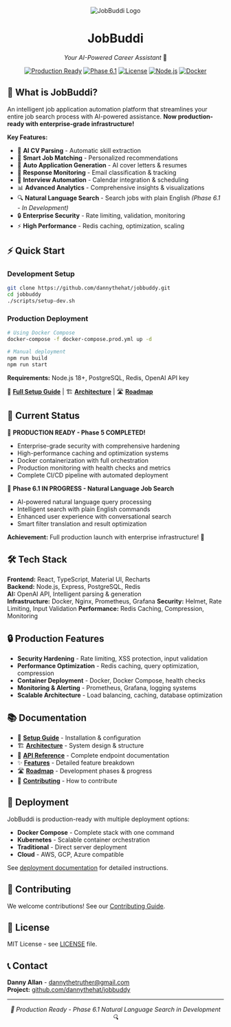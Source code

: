 <div align="center">

![JobBuddi Logo](https://client-uploads.nyc3.digitaloceanspaces.com/images/731d7eb6-98fd-4f14-8af6-386d93ba0e57/2025-10-24T03-50-17-074Z-0b544258.jpg)

# JobBuddi
*Your AI-Powered Career Assistant* 🤖

[![Production Ready](https://img.shields.io/badge/Status-PRODUCTION%20READY-brightgreen)](docs/roadmap.md)
[![Phase 6.1](https://img.shields.io/badge/Phase-6.1%20IN%20PROGRESS-orange)](docs/roadmap.md)
[![License](https://img.shields.io/badge/License-MIT-blue.svg)](LICENSE)
[![Node.js](https://img.shields.io/badge/Node.js-18+-green.svg)](package.json)
[![Docker](https://img.shields.io/badge/Docker-Ready-blue.svg)](docker-compose.prod.yml)

</div>

## 🚀 What is JobBuddi?

An intelligent job application automation platform that streamlines your entire job search process with AI-powered assistance. **Now production-ready with enterprise-grade infrastructure!**

**Key Features:**
- 🤖 **AI CV Parsing** - Automatic skill extraction
- 🎯 **Smart Job Matching** - Personalized recommendations  
- 📝 **Auto Application Generation** - AI cover letters & resumes
- 📧 **Response Monitoring** - Email classification & tracking
- 📅 **Interview Automation** - Calendar integration & scheduling
- 📊 **Advanced Analytics** - Comprehensive insights & visualizations
- 🔍 **Natural Language Search** - Search jobs with plain English *(Phase 6.1 - In Development)*
- 🔒 **Enterprise Security** - Rate limiting, validation, monitoring
- ⚡ **High Performance** - Redis caching, optimization, scaling

## ⚡ Quick Start

### Development Setup
```bash
git clone https://github.com/dannythehat/jobbuddy.git
cd jobbuddy
./scripts/setup-dev.sh
```

### Production Deployment
```bash
# Using Docker Compose
docker-compose -f docker-compose.prod.yml up -d

# Manual deployment
npm run build
npm run start
```

**Requirements:** Node.js 18+, PostgreSQL, Redis, OpenAI API key

📖 **[Full Setup Guide](docs/setup.md)** | 🏗️ **[Architecture](docs/architecture.md)** | 🛣️ **[Roadmap](docs/roadmap.md)**

## 🎯 Current Status

🎉 **PRODUCTION READY - Phase 5 COMPLETED!**
- Enterprise-grade security with comprehensive hardening
- High-performance caching and optimization systems
- Docker containerization with full orchestration
- Production monitoring with health checks and metrics
- Complete CI/CD pipeline with automated deployment

🔄 **Phase 6.1 IN PROGRESS - Natural Language Job Search**
- AI-powered natural language query processing
- Intelligent search with plain English commands
- Enhanced user experience with conversational search
- Smart filter translation and result optimization

**Achievement:** Full production launch with enterprise infrastructure! 🚀

## 🛠️ Tech Stack

**Frontend:** React, TypeScript, Material UI, Recharts  
**Backend:** Node.js, Express, PostgreSQL, Redis  
**AI:** OpenAI API, Intelligent parsing & generation  
**Infrastructure:** Docker, Nginx, Prometheus, Grafana
**Security:** Helmet, Rate Limiting, Input Validation
**Performance:** Redis Caching, Compression, Monitoring

## 🔒 Production Features

- **Security Hardening** - Rate limiting, XSS protection, input validation
- **Performance Optimization** - Redis caching, query optimization, compression
- **Container Deployment** - Docker, Docker Compose, health checks
- **Monitoring & Alerting** - Prometheus, Grafana, logging systems
- **Scalable Architecture** - Load balancing, caching, database optimization

## 📚 Documentation

- 📖 **[Setup Guide](docs/setup.md)** - Installation & configuration
- 🏗️ **[Architecture](docs/architecture.md)** - System design & structure  
- 🔌 **[API Reference](docs/api.md)** - Complete endpoint documentation
- ✨ **[Features](docs/features.md)** - Detailed feature breakdown
- 🛣️ **[Roadmap](docs/roadmap.md)** - Development phases & progress
- 🤝 **[Contributing](docs/contributing.md)** - How to contribute

## 🚀 Deployment

JobBuddi is production-ready with multiple deployment options:

- **Docker Compose** - Complete stack with one command
- **Kubernetes** - Scalable container orchestration
- **Traditional** - Direct server deployment
- **Cloud** - AWS, GCP, Azure compatible

See [deployment documentation](docs/deployment.md) for detailed instructions.

## 🤝 Contributing

We welcome contributions! See our [Contributing Guide](docs/contributing.md).

## 📄 License

MIT License - see [LICENSE](LICENSE) file.

## 📞 Contact

**Danny Allan** - dannythetruther@gmail.com  
**Project:** [github.com/dannythehat/jobbuddy](https://github.com/dannythehat/jobbuddy)

---

<div align="center">
<em>🎉 Production Ready - Phase 6.1 Natural Language Search in Development 🔍</em>
</div>